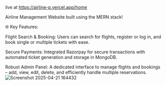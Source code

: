 
live at    https://airline-p.vercel.app/home




Airline Management Website built using the MERN stack!

🌐 Key Features:

Flight Search & Booking: Users can search for flights, register or log in, and book single or multiple tickets with ease.

Secure Payments: Integrated Razorpay for secure transactions with automated ticket generation and storage in MongoDB.

Robust Admin Panel: A dedicated interface to manage flights and bookings – add, view, edit, delete, and efficiently handle multiple reservations.
![Screenshot 2025-04-21 164432](https://github.com/user-attachments/assets/eecfea69-c8d1-4807-a01e-7f2f9da195ab)
